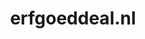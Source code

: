 ---
layout: post
title:  "erfgoeddeal.nl"
internal_url:  "/dutchgov/erfgoeddeal.nl.html"
categories: dutchgov
---